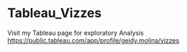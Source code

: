 # Tableau_Vizzes

Visit my Tableau page for exploratory Analysis 
https://public.tableau.com/app/profile/geidy.molina/vizzes
